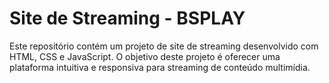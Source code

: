 # Site de Streaming - BSPLAY

Este repositório contém um projeto de site de streaming desenvolvido com HTML, CSS e JavaScript. O objetivo deste projeto é oferecer uma plataforma intuitiva e responsiva para streaming de conteúdo multimídia.
